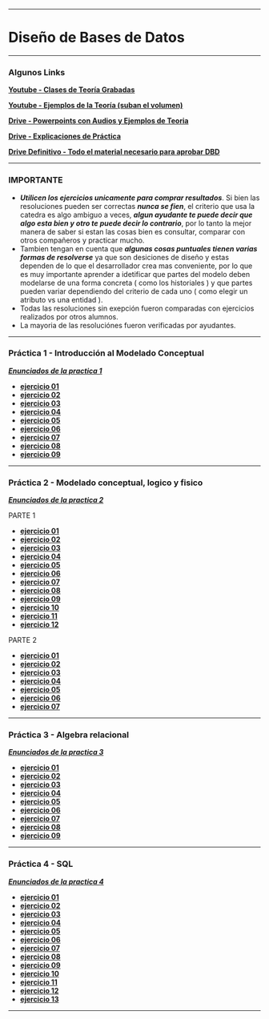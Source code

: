 ___

# Diseño de Bases de Datos

___

### Algunos Links

[**Youtube - Clases de Teoría Grabadas**](https://youtube.com/playlist?list=PLgjP77yaDcE-t44Lfz5bGlSzHf63Od5uF&si=GM05u3dkkfIYh585)

[**Youtube - Ejemplos de la Teoría (suban el volumen)**](https://www.youtube.com/watch?v=YCI-FgcKAu4&list=PLAsNmuq7oIjrLFTa6fvfl-rL6uUB_cXYX)

[**Drive - Powerpoints con Audios y Ejemplos de Teoria**](https://drive.google.com/drive/u/0/folders/1_HfE-FjhlwMInBQoSAdSqrKD944sVSvj)

[**Drive - Explicaciones de Práctica**](https://drive.google.com/drive/u/0/folders/1g1bf1qewCKMTaXkAwk8eooq1tGH4CVuN)

[**Drive Definitivo - Todo el material necesario para aprobar DBD**](https://drive.google.com/drive/folders/1trqxBtQkptaSapz-A_7PgYd8B8gliZaq?usp=drive_link)

___

### IMPORTANTE
- **_Utilicen los ejercicios unicamente para comprar resultados_**. Si bien las resoluciones pueden ser correctas **_nunca se fien_**, el criterio que usa la catedra es algo ambiguo a veces, **_algun ayudante te puede decir que algo esta bien y otro te puede decir lo contrario_**, por lo tanto la mejor manera de saber si estan las cosas bien es consultar, comparar con otros compañeros y practicar mucho. 
- Tambien tengan en cuenta que **_algunas cosas puntuales tienen varias formas de resolverse_** ya que son desiciones de diseño y estas dependen de lo que el desarrollador crea mas conveniente, por lo que es muy importante aprender a idetificar que partes del modelo deben modelarse de una forma concreta ( como los historiales ) y que partes pueden variar dependiendo del criterio de cada uno ( como elegir un atributo vs una entidad ).
- Todas las resoluciones sin exepción fueron comparadas con ejercicios realizados por otros alumnos.
- La mayoria de las resoluciónes fueron verificadas por ayudantes.
  
___

### Práctica 1 - Introducción al Modelado Conceptual

[**_Enunciados de la practica 1_**](https://github.com/TaielNxz/DBD/blob/main/Practicas/.pdf/DBD-2024%20-%20Pr%C3%A1ctica%201%20-%20Introducci%C3%B3n%20al%20Modelado%20Conceptual.pdf)

* [**ejercicio 01**](https://github.com/TaielNxz/DBD/blob/main/Practicas/Practica%201/ejercicio%2001/ejercicio_01.png)
* [**ejercicio 02**](https://github.com/TaielNxz/DBD/blob/main/Practicas/Practica%201/ejercicio%2002/ejercicio_02.png)
* [**ejercicio 03**](https://github.com/TaielNxz/DBD/blob/main/Practicas/Practica%201/ejercicio%2003/ejercicio_03.png)
* [**ejercicio 04**](https://github.com/TaielNxz/DBD/blob/main/Practicas/Practica%201/ejercicio%2004/ejercicio_04.png)
* [**ejercicio 05**](https://github.com/TaielNxz/DBD/blob/main/Practicas/Practica%201/ejercicio%2005/ejercicio_05.png)
* [**ejercicio 06**](https://github.com/TaielNxz/DBD/blob/main/Practicas/Practica%201/ejercicio%2006/ejercicio_06.png)
* [**ejercicio 07**](https://github.com/TaielNxz/DBD/blob/main/Practicas/Practica%201/ejercicio%2007/ejercicio_07.png)
* [**ejercicio 08**](https://github.com/TaielNxz/DBD/blob/main/Practicas/Practica%201/ejercicio%2008/ejercicio_08.png)
* [**ejercicio 09**](https://github.com/TaielNxz/DBD/blob/main/Practicas/Practica%201/ejercicio%2009/ejercicio_09.png)

___

### Práctica 2 - Modelado conceptual, logico y fisico

[**_Enunciados de la practica 2_**](https://github.com/TaielNxz/DBD/blob/main/Practicas/.pdf/DBD-2024%20-%20Pr%C3%A1ctica%202%20-%20Modelado%20conceptual%2C%20logico%20y%20fisico.pdf)

PARTE 1
* [**ejercicio 01**](https://github.com/TaielNxz/DBD/blob/main/Practicas/Practica%202/parte%201/ejercicio%2001/ejercicio_01.png)
* [**ejercicio 02**](https://github.com/TaielNxz/DBD/blob/main/Practicas/Practica%202/parte%201/ejercicio%2002/ejercicio_02.png)
* [**ejercicio 03**](https://github.com/TaielNxz/DBD/blob/main/Practicas/Practica%202/parte%201/ejercicio%2003/ejercicio_03.png)
* [**ejercicio 04**](https://github.com/TaielNxz/DBD/blob/main/Practicas/Practica%202/parte%201/ejercicio%2004/ejercicio_04.png)
* [**ejercicio 05**](https://github.com/TaielNxz/DBD/blob/main/Practicas/Practica%202/parte%201/ejercicio%2005/ejercicio_05.png)
* [**ejercicio 06**](https://github.com/TaielNxz/DBD/blob/main/Practicas/Practica%202/parte%201/ejercicio%2006/ejercicio_06.png)
* [**ejercicio 07**](https://github.com/TaielNxz/DBD/blob/main/Practicas/Practica%202/parte%201/ejercicio%2007/ejercicio_07.png)
* [**ejercicio 08**](https://github.com/TaielNxz/DBD/blob/main/Practicas/Practica%202/parte%201/ejercicio%2008/ejercicio_08.png)
* [**ejercicio 09**](https://github.com/TaielNxz/DBD/blob/main/Practicas/Practica%202/parte%201/ejercicio%2009/ejercicio_09.png)
* [**ejercicio 10**](https://github.com/TaielNxz/DBD/blob/main/Practicas/Practica%202/parte%201/ejercicio%2010/ejercicio_10.png)
* [**ejercicio 11**](https://github.com/TaielNxz/DBD/blob/main/Practicas/Practica%202/parte%201/ejercicio%2011/ejercicio_11.png)
* [**ejercicio 12**](https://github.com/TaielNxz/DBD/blob/main/Practicas/Practica%202/parte%201/ejercicio%2012/ejercicio_12.png)

PARTE 2
* [**ejercicio 01**](https://github.com/TaielNxz/DBD/blob/main/Practicas/Practica%202/parte%202/ejercicio%2001/ejercicio_01.png)
* [**ejercicio 02**](https://github.com/TaielNxz/DBD/blob/main/Practicas/Practica%202/parte%202/ejercicio%2002/ejercicio_02.png)
* [**ejercicio 03**](https://github.com/TaielNxz/DBD/blob/main/Practicas/Practica%202/parte%202/ejercicio%2003/ejercicio_03.png)
* [**ejercicio 04**](https://github.com/TaielNxz/DBD/blob/main/Practicas/Practica%202/parte%202/ejercicio%2004/ejercicio_04.png)
* [**ejercicio 05**](https://github.com/TaielNxz/DBD/blob/main/Practicas/Practica%202/parte%202/ejercicio%2005/ejercicio_05.png)
* [**ejercicio 06**](https://github.com/TaielNxz/DBD/blob/main/Practicas/Practica%202/parte%202/ejercicio%2006/ejercicio_06.png)
* [**ejercicio 07**](https://github.com/TaielNxz/DBD/blob/main/Practicas/Practica%202/parte%202/ejercicio%2007/ejercicio_07.png)

___

### Práctica 3 - Algebra relacional

[**_Enunciados de la practica 3_**](https://github.com/TaielNxz/DBD/blob/main/Practicas/.pdf/DBD-2024%20-%20Pr%C3%A1ctica%203%20-%20Algebra%20relacional.pdf)

* [**ejercicio 01**](https://github.com/TaielNxz/DBD/blob/main/Practicas/Practica%203/ejercicio%2001/ejercicio_01.png)
* [**ejercicio 02**](https://github.com/TaielNxz/DBD/blob/main/Practicas/Practica%203/ejercicio%2002/ejercicio_02.png)
* [**ejercicio 03**](https://github.com/TaielNxz/DBD/blob/main/Practicas/Practica%203/ejercicio%2003/ejercicio_03.png)
* [**ejercicio 04**](https://github.com/TaielNxz/DBD/blob/main/Practicas/Practica%203/ejercicio%2004/ejercicio_04.png)
* [**ejercicio 05**](https://github.com/TaielNxz/DBD/blob/main/Practicas/Practica%203/ejercicio%2005/ejercicio_05.png)
* [**ejercicio 06**](https://github.com/TaielNxz/DBD/blob/main/Practicas/Practica%203/ejercicio%2006/ejercicio_06.png)
* [**ejercicio 07**](https://github.com/TaielNxz/DBD/blob/main/Practicas/Practica%203/ejercicio%2007/ejercicio_07.png)
* [**ejercicio 08**](https://github.com/TaielNxz/DBD/blob/main/Practicas/Practica%203/ejercicio%2008/ejercicio_08.png)
* [**ejercicio 09**](https://github.com/TaielNxz/DBD/blob/main/Practicas/Practica%203/ejercicio%2009/ejercicio_09.png)

___

### Práctica 4 - SQL

[**_Enunciados de la practica 4_**](https://github.com/TaielNxz/DBD/blob/main/Practicas/.pdf/DBD-2024%20-%20Pr%C3%A1ctica%204%20-%20SQL.pdf)

* [**ejercicio 01**](https://github.com/TaielNxz/DBD/blob/main/Practicas/Practica%204/ejercicio01.sql)
* [**ejercicio 02**](https://github.com/TaielNxz/DBD/blob/main/Practicas/Practica%204/ejercicio02.sql)
* [**ejercicio 03**](https://github.com/TaielNxz/DBD/blob/main/Practicas/Practica%204/ejercicio03.sql)
* [**ejercicio 04**](https://github.com/TaielNxz/DBD/blob/main/Practicas/Practica%204/ejercicio04.sql)
* [**ejercicio 05**](https://github.com/TaielNxz/DBD/blob/main/Practicas/Practica%204/ejercicio05.sql)
* [**ejercicio 06**](https://github.com/TaielNxz/DBD/blob/main/Practicas/Practica%204/ejercicio06.sql)
* [**ejercicio 07**](https://github.com/TaielNxz/DBD/blob/main/Practicas/Practica%204/ejercicio07.sql)
* [**ejercicio 08**](https://github.com/TaielNxz/DBD/blob/main/Practicas/Practica%204/ejercicio08.sql)
* [**ejercicio 09**](https://github.com/TaielNxz/DBD/blob/main/Practicas/Practica%204/ejercicio09.sql)
* [**ejercicio 10**](https://github.com/TaielNxz/DBD/blob/main/Practicas/Practica%204/ejercicio10.sql)
* [**ejercicio 11**](https://github.com/TaielNxz/DBD/blob/main/Practicas/Practica%204/ejercicio11.sql)
* [**ejercicio 12**](https://github.com/TaielNxz/DBD/blob/main/Practicas/Practica%204/ejercicio12.sql)
* [**ejercicio 13**](https://github.com/TaielNxz/DBD/blob/main/Practicas/Practica%204/ejercicio13.sql)

___
